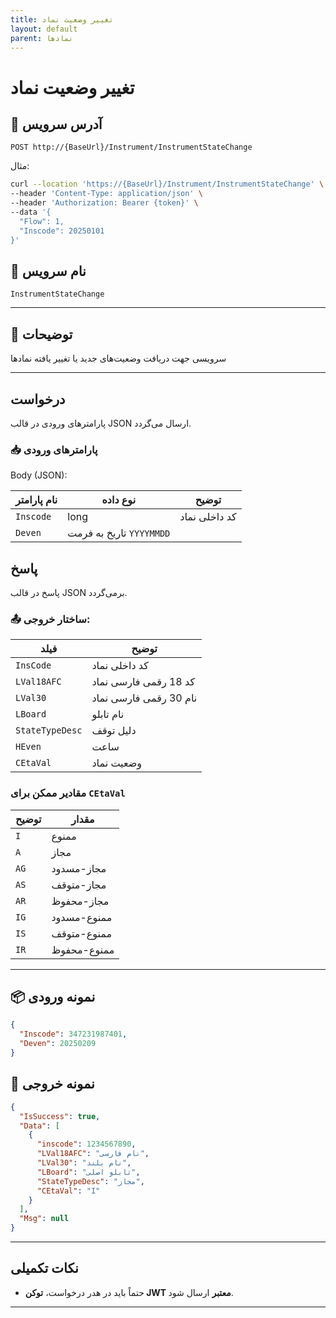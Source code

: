 ```yaml
---
title: تغییر وضعیت نماد
layout: default
parent: نمادها
---
```


# تغییر وضعیت نماد

## 📌 آدرس سرویس

```
POST http://{BaseUrl}/Instrument/InstrumentStateChange
```

مثال:

```bash
curl --location 'https://{BaseUrl}/Instrument/InstrumentStateChange' \
--header 'Content-Type: application/json' \
--header 'Authorization: Bearer {token}' \
--data '{
  "Flow": 1,
  "Inscode": 20250101
}'
```  

## 🧾 نام سرویس

`InstrumentStateChange`

---

## 🎯 توضیحات

سرویسی جهت دریافت وضعیت‌های جدید یا تغییر یافته نمادها

---

## درخواست

پارامترهای ورودی در قالب JSON ارسال می‌گردد.

### 📥 پارامترهای ورودی

Body (JSON):

| نام پارامتر | نوع داده | توضیح |
|------- | --- |-------|
| `Inscode` | long  | کد داخلی نماد |
| `Deven`     | تاریخ به فرمت `YYYYMMDD` |

## پاسخ

پاسخ در قالب JSON برمی‌گردد.

### 📤 ساختار خروجی:

| فیلد | توضیح |
|------|-------|
| `InsCode` | کد داخلی نماد |
| `LVal18AFC` | کد 18 رقمی فارسی نماد |
| `LVal30` | نام 30 رقمی فارسی نماد |
| `LBoard` | نام تابلو |
| `StateTypeDesc` | دلیل توقف |
| `HEven` | ساعت |
| `CEtaVal` | وضعیت نماد |

### مقادیر ممکن برای `CEtaVal`

| توضیح | مقدار |
|-------|-------|
| `I`  | ممنوع |
| `A`  | مجاز |
| `AG` | مجاز-مسدود |
| `AS` | مجاز-متوقف |
| `AR` | مجاز-محفوظ |
| `IG` | ممنوع-مسدود |
| `IS` | ممنوع-متوقف |
| `IR` | ممنوع-محفوظ |

---

## 📦 نمونه ورودی 

```json
{
  "Inscode": 347231987401,
  "Deven": 20250209
}
```

## 📄 نمونه خروجی

```json
{
  "IsSuccess": true,
  "Data": [
    {
      "inscode": 1234567890,
      "LVal18AFC": "نام فارسی",
      "LVal30": "نام بلند",
      "LBoard": "تابلو اصلی",
      "StateTypeDesc": "مجاز",
      "CEtaVal": "I"
    }
  ],
  "Msg": null
}
```

---

## نکات تکمیلی

- حتماً باید در هدر درخواست، **توکن JWT معتبر** ارسال شود.

---